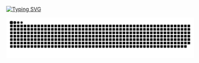 [![Typing SVG](https://readme-typing-svg.herokuapp.com?color=%2336BCF7&center=true&vCenter=true&width=600&lines=Hi+there+👋,+My+name+is+Jarid;+Welcome+to+My+Profile!;Web+and+Game+Dev+;Python,+Typescript,+C+Sharp+;Blender,+Unity,+Substance+Painter+)](https://git.io/typing-svg)


![snake gif](https://github.com/idabblewith/idabblewith/blob/output/github-contribution-grid-snake.svg)
<!--
**idabblewith/idabblewith** is a ✨ _special_ ✨ repository because its `README.md` (this file) appears on your GitHub profile.

Here are some ideas to get you started:

- 🔭 I’m currently working on ...
- 🌱 I’m currently learning ...
- 👯 I’m looking to collaborate on ...
- 🤔 I’m looking for help with ...
- 💬 Ask me about ...
- 📫 How to reach me: ...
- 😄 Pronouns: ...
- ⚡ Fun fact: ...
-->
